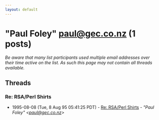 ```yaml
---
layout: default
---
```


# "Paul Foley" <paul@gec.co.nz> (1 posts)

_Be aware that many list participants used multiple email addresses over their time active on the list. As such this page may not contain all threads available._

## Threads

### Re: RSA/Perl Shirts
+ 1995-08-08 (Tue, 8 Aug 95 05:41:25 PDT) - [Re: RSA/Perl Shirts](/archive/1995/08/57b3ce902ec99aabbf6534382a8e793f34544426f5148bb93cb2b83af81bb63a) - _"Paul Foley" \<paul@gec.co.nz\>_


